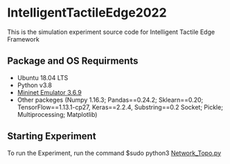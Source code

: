 # IntelligentTactileEdge2022
This is the simulation experiment source code for Intelligent Tactile Edge Framework

## Package and OS Requirments 
* Ubuntu 18.04 LTS
* Python v3.8
* [Mininet Emulator 3.6.9](http://mininet.org/download/)
* Other packeges 
(Numpy 1.16.3; Pandas==0.24.2; Sklearn==0.20; TensorFlow==1.13.1-cp27, Keras==2.2.4, Substring==0.2 Socket; Pickle; Multiprocessing; Matplotlib)

## Starting Experiment
To run the Experiment, run the command $sudo python3 [Network_Topo.py](./Network_Topo.py)
